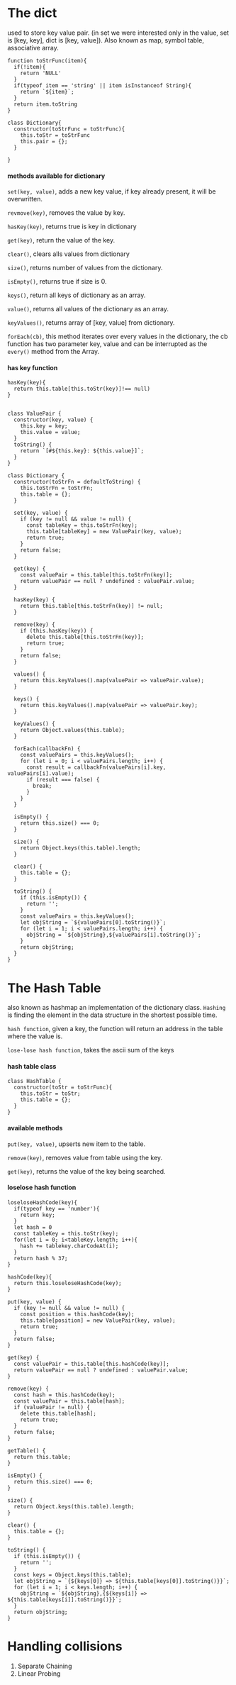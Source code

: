 # The dict

used to store key value pair. (in set we were interested only in the value, set is [key, key], dict is [key, value]). Also known as map, symbol table, associative array.

```
function toStrFunc(item){
  if(!item){
    return 'NULL'
  }
  if(typeof item == 'string' || item isInstanceof String){
    return `${item}`;
  }
  return item.toString
}

class Dictionary{
  constructor(toStrFunc = toStrFunc){
    this.toStr = toStrFunc
    this.pair = {};
  }

}
```

#### methods available for dictionary

`set(key, value)`, adds a new key value, if key already present, it will be overwritten.

`revmove(key)`, removes the value by key.

`hasKey(key)`, returns true is key in dictionary

`get(key)`, return the value of the key.

`clear()`, clears alls values from dictionary

`size()`, returns number of values from the dictionary.

`isEmpty()`, returns true if size is 0.

`keys()`, return all keys of dictionary as an array.

`value()`, returns all values of the dictionary as an array.

`keyValues()`, returns array of [key, value] from dictionary.

`forEach(cb)`, this method iterates over every values in the dictionary, the cb function has two parameter key, value and can be interrupted as the `every()` method from the Array.

#### has key function

```
hasKey(key){
  return this.table[this.toStr(key)]!== null)
}
```

```

class ValuePair {
  constructor(key, value) {
    this.key = key;
    this.value = value;
  }
  toString() {
    return `[#${this.key}: ${this.value}]`;
  }
}

class Dictionary {
  constructor(toStrFn = defaultToString) {
    this.toStrFn = toStrFn;
    this.table = {};
  }

  set(key, value) {
    if (key != null && value != null) {
      const tableKey = this.toStrFn(key);
      this.table[tableKey] = new ValuePair(key, value);
      return true;
    }
    return false;
  }

  get(key) {
    const valuePair = this.table[this.toStrFn(key)];
    return valuePair == null ? undefined : valuePair.value;
  }

  hasKey(key) {
    return this.table[this.toStrFn(key)] != null;
  }

  remove(key) {
    if (this.hasKey(key)) {
      delete this.table[this.toStrFn(key)];
      return true;
    }
    return false;
  }

  values() {
    return this.keyValues().map(valuePair => valuePair.value);
  }

  keys() {
    return this.keyValues().map(valuePair => valuePair.key);
  }

  keyValues() {
    return Object.values(this.table);
  }

  forEach(callbackFn) {
    const valuePairs = this.keyValues();
    for (let i = 0; i < valuePairs.length; i++) {
      const result = callbackFn(valuePairs[i].key, valuePairs[i].value);
      if (result === false) {
        break;
      }
    }
  }

  isEmpty() {
    return this.size() === 0;
  }

  size() {
    return Object.keys(this.table).length;
  }

  clear() {
    this.table = {};
  }

  toString() {
    if (this.isEmpty()) {
      return '';
    }
    const valuePairs = this.keyValues();
    let objString = `${valuePairs[0].toString()}`;
    for (let i = 1; i < valuePairs.length; i++) {
      objString = `${objString},${valuePairs[i].toString()}`;
    }
    return objString;
  }
}
```

# The Hash Table

also known as hashmap an implementation of the dictionary class.
`Hashing` is finding the element in the data structure in the shortest possible time.

`hash function`, given a key, the function will return an address in the table where the value is.

`lose-lose hash function`, takes the ascii sum of the keys

#### hash table class

```
class HashTable {
  constructor(toStr = toStrFunc){
    this.toStr = toStr;
    this.table = {};
  }
}
```

#### available methods

`put(key, value)`, upserts new item to the table.

`remove(key)`, removes value from table using the key.

`get(key)`, returns the value of the key being searched.

#### loselose hash function

```
loseloseHashCode(key){
  if(typeof key == 'number'){
    return key;
  }
  let hash = 0
  const tableKey = this.toStr(key);
  for(let i = 0; i<tableKey.length; i++){
    hash += tablekey.charCodeAt(i);
  }
  return hash % 37;
}

hashCode(key){
  return this.loseloseHashCode(key);
}

put(key, value) {
  if (key != null && value != null) {
    const position = this.hashCode(key);
    this.table[position] = new ValuePair(key, value);
    return true;
  }
  return false;
}

get(key) {
  const valuePair = this.table[this.hashCode(key)];
  return valuePair == null ? undefined : valuePair.value;
}

remove(key) {
  const hash = this.hashCode(key);
  const valuePair = this.table[hash];
  if (valuePair != null) {
    delete this.table[hash];
    return true;
  }
  return false;
}

getTable() {
  return this.table;
}

isEmpty() {
  return this.size() === 0;
}

size() {
  return Object.keys(this.table).length;
}

clear() {
  this.table = {};
}

toString() {
  if (this.isEmpty()) {
    return '';
  }
  const keys = Object.keys(this.table);
  let objString = `{${keys[0]} => ${this.table[keys[0]].toString()}}`;
  for (let i = 1; i < keys.length; i++) {
    objString = `${objString},{${keys[i]} => ${this.table[keys[i]].toString()}}`;
  }
  return objString;
}
```

# Handling collisions

1. Separate Chaining
2. Linear Probing
